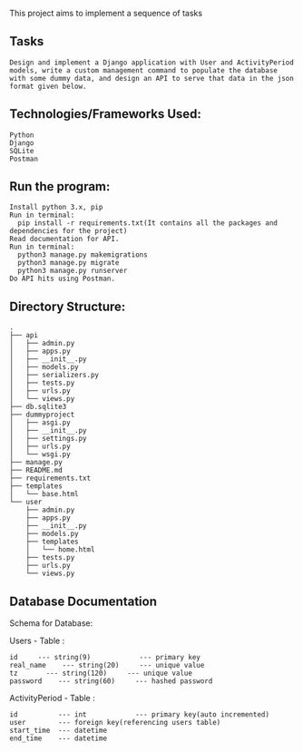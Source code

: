 This project aims to implement a sequence of tasks

## Tasks

    Design and implement a Django application with User and ActivityPeriod models, write a custom management command to populate the database with some dummy data, and design an API to serve that data in the json format given below.  


## Technologies/Frameworks Used:

    Python  
    Django   
    SQLite  
    Postman 

## Run the program:
    Install python 3.x, pip
    Run in terminal:
      pip install -r requirements.txt(It contains all the packages and dependencies for the project)
    Read documentation for API.
    Run in terminal:
      python3 manage.py makemigrations
      python3 manage.py migrate
      python3 manage.py runserver
    Do API hits using Postman.


## Directory Structure:    
    
    .
    ├── api
    │   ├── admin.py
    │   ├── apps.py
    │   ├── __init__.py
    │   ├── models.py
    │   ├── serializers.py
    │   ├── tests.py
    │   ├── urls.py
    │   └── views.py
    ├── db.sqlite3
    ├── dummyproject
    │   ├── asgi.py
    │   ├── __init__.py
    │   ├── settings.py
    │   ├── urls.py
    │   └── wsgi.py
    ├── manage.py
    ├── README.md
    ├── requirements.txt
    ├── templates
    │   └── base.html
    └── user
        ├── admin.py
        ├── apps.py
        ├── __init__.py
        ├── models.py
        ├── templates
        │   └── home.html
        ├── tests.py
        ├── urls.py
        └── views.py



## Database Documentation

Schema for Database:

Users - Table :

    id     --- string(9)            --- primary key
    real_name    --- string(20)     --- unique value
    tz       --- string(120)     --- unique value
    password    --- string(60)     --- hashed password


ActivityPeriod - Table :

    id          --- int            --- primary key(auto incremented)
    user        --- foreign key(referencing users table)
    start_time  --- datetime 
    end_time    --- datetime 



          
      
    
